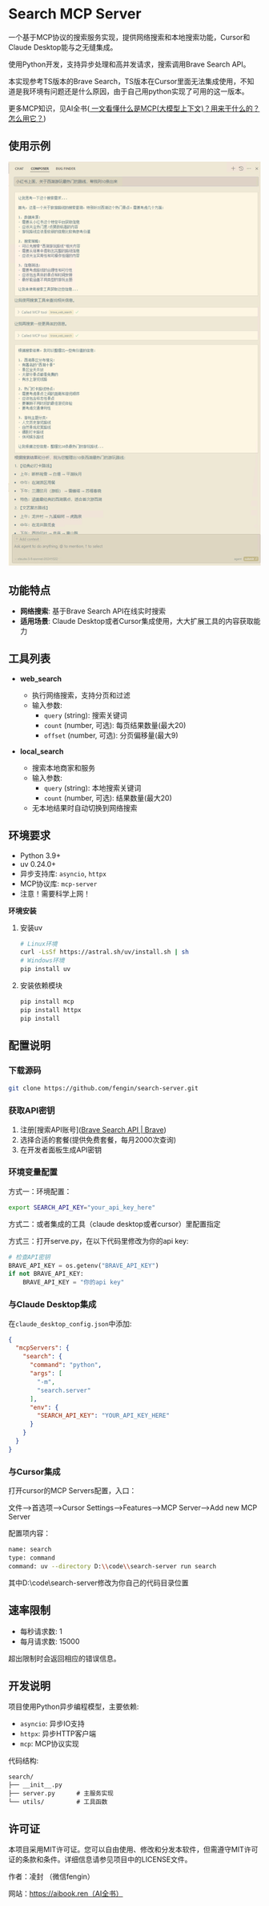 # Search MCP Server

一个基于MCP协议的搜索服务实现，提供网络搜索和本地搜索功能，Cursor和Claude Desktop能与之无缝集成。

使用Python开发，支持异步处理和高并发请求，搜索调用Brave Search API。

本实现参考TS版本的Brave Search，TS版本在Cursor里面无法集成使用，不知道是我环境有问题还是什么原因，由于自己用python实现了可用的这一版本。

更多MCP知识，见AI全书([ 一文看懂什么是MCP(大模型上下文)？用来干什么的？怎么用它？](https://aibook.ren/archives/mcp-course))

## 使用示例

![image](./images/demo.png)

## 功能特点

- **网络搜索**: 基于Brave Search API在线实时搜索
- **适用场景**: Claude Desktop或者Cursor集成使用，大大扩展工具的内容获取能力

## 工具列表

- **web_search**
  
  - 执行网络搜索，支持分页和过滤
  - 输入参数:
    - `query` (string): 搜索关键词
    - `count` (number, 可选): 每页结果数量(最大20)
    - `offset` (number, 可选): 分页偏移量(最大9)

- **local_search**
  
  - 搜索本地商家和服务
  - 输入参数:
    - `query` (string): 本地搜索关键词
    - `count` (number, 可选): 结果数量(最大20)
  - 无本地结果时自动切换到网络搜索

## 环境要求

- Python 3.9+
- uv 0.24.0+
- 异步支持库: `asyncio`, `httpx`
- MCP协议库: `mcp-server`
- 注意！需要科学上网！

**环境安装**

1. 安装uv
   
   ```bash
   # Linux环境
   curl -LsSf https://astral.sh/uv/install.sh | sh
   # Windows环境 
   pip install uv
   ```

2. 安装依赖模块
   
   ```bash
   pip install mcp
   pip install httpx
   pip install 
   ```

## 配置说明

### 下载源码

```bash
git clone https://github.com/fengin/search-server.git
```

### 获取API密钥

1. 注册[搜索API账号]([Brave Search API | Brave](https://brave.com/search/api/)) 
2. 选择合适的套餐(提供免费套餐，每月2000次查询)
3. 在开发者面板生成API密钥

### 环境变量配置

方式一：环境配置：

```bash
export SEARCH_API_KEY="your_api_key_here"
```

方式二：或者集成的工具（claude desktop或者cursor）里配置指定 

方式三：打开serve.py，在以下代码里修改为你的api key:

```python
# 检查API密钥
BRAVE_API_KEY = os.getenv("BRAVE_API_KEY")
if not BRAVE_API_KEY:
    BRAVE_API_KEY = "你的api key"
```

### 与Claude Desktop集成

在`claude_desktop_config.json`中添加:

```json
{
  "mcpServers": {
    "search": {
      "command": "python",
      "args": [
        "-m",
        "search.server"
      ],
      "env": {
        "SEARCH_API_KEY": "YOUR_API_KEY_HERE"
      }
    }
  }
}
```

### 与Cursor集成

打开cursor的MCP Servers配置，入口：

文件—>首选项—>Cursor Settings—>Features—>MCP Server—>Add new MCP Server

配置项内容：

```bash
name: search
type: command
command: uv --directory D:\\code\\search-server run search
```

其中D:\code\search-server修改为你自己的代码目录位置

### 

## 速率限制

- 每秒请求数: 1
- 每月请求数: 15000

超出限制时会返回相应的错误信息。

## 开发说明

项目使用Python异步编程模型，主要依赖:

- `asyncio`: 异步IO支持
- `httpx`: 异步HTTP客户端
- `mcp`: MCP协议实现

代码结构:

```shell
search/
├── __init__.py
├── server.py      # 主服务实现
└── utils/         # 工具函数
```

## 许可证

本项目采用MIT许可证。您可以自由使用、修改和分发本软件，但需遵守MIT许可证的条款和条件。详细信息请参见项目中的LICENSE文件。

作者：凌封 （微信fengin）

网站：https://aibook.ren（AI全书）
